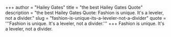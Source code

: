 +++
author = "Hailey Gates"
title = "the best Hailey Gates Quote"
description = "the best Hailey Gates Quote: Fashion is unique. It's a leveler, not a divider."
slug = "fashion-is-unique-its-a-leveler-not-a-divider"
quote = '''Fashion is unique. It's a leveler, not a divider.'''
+++
Fashion is unique. It's a leveler, not a divider.
